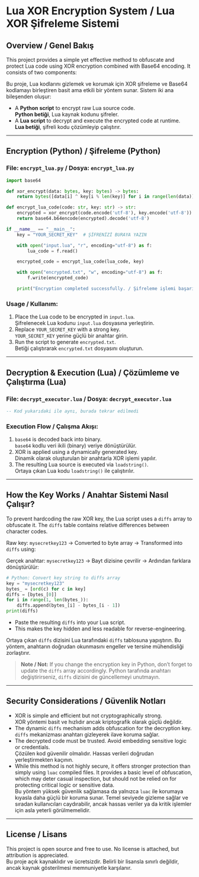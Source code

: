 
# Lua XOR Encryption System / Lua XOR Şifreleme Sistemi

## Overview / Genel Bakış

This project provides a simple yet effective method to obfuscate and protect Lua code using XOR encryption combined with Base64 encoding. It consists of two components:

Bu proje, Lua kodlarını gizlemek ve korumak için XOR şifreleme ve Base64 kodlamayı birleştiren basit ama etkili bir yöntem sunar. Sistem iki ana bileşenden oluşur:

- A **Python script** to encrypt raw Lua source code.  
  **Python betiği**, Lua kaynak kodunu şifreler.
- A **Lua script** to decrypt and execute the encrypted code at runtime.  
  **Lua betiği**, şifreli kodu çözümleyip çalıştırır.

---

## Encryption (Python) / Şifreleme (Python)

### File: `encrypt_lua.py` / Dosya: `encrypt_lua.py`

```python
import base64

def xor_encrypt(data: bytes, key: bytes) -> bytes:
    return bytes([data[i] ^ key[i % len(key)] for i in range(len(data))])

def encrypt_lua_code(code: str, key: str) -> str:
    encrypted = xor_encrypt(code.encode('utf-8'), key.encode('utf-8'))
    return base64.b64encode(encrypted).decode('utf-8')

if __name__ == "__main__":
    key = "YOUR_SECRET_KEY"  # ŞİFRENİZİ BURAYA YAZIN

    with open("input.lua", "r", encoding="utf-8") as f:
        lua_code = f.read()

    encrypted_code = encrypt_lua_code(lua_code, key)

    with open("encrypted.txt", "w", encoding="utf-8") as f:
        f.write(encrypted_code)

    print("Encryption completed successfully. / Şifreleme işlemi başarıyla tamamlandı.")
```

### Usage / Kullanım:

1. Place the Lua code to be encrypted in `input.lua`.  
   Şifrelenecek Lua kodunu `input.lua` dosyasına yerleştirin.
2. Replace `YOUR_SECRET_KEY` with a strong key.  
   `YOUR_SECRET_KEY` yerine güçlü bir anahtar girin.
3. Run the script to generate `encrypted.txt`.  
   Betiği çalıştırarak `encrypted.txt` dosyasını oluşturun.

---

## Decryption & Execution (Lua) / Çözümleme ve Çalıştırma (Lua)

### File: `decrypt_executor.lua` / Dosya: `decrypt_executor.lua`

```lua
-- Kod yukarıdaki ile aynı, burada tekrar edilmedi
```

### Execution Flow / Çalışma Akışı:

1. `base64` is decoded back into binary.  
   `base64` kodlu veri ikili (binary) veriye dönüştürülür.
2. XOR is applied using a dynamically generated key.  
   Dinamik olarak oluşturulan bir anahtarla XOR işlemi yapılır.
3. The resulting Lua source is executed via `loadstring()`.  
   Ortaya çıkan Lua kodu `loadstring()` ile çalıştırılır.

---

## How the Key Works / Anahtar Sistemi Nasıl Çalışır?

To prevent hardcoding the raw XOR key, the Lua script uses a `diffs` array to obfuscate it. The `diffs` table contains relative differences between character codes.

Raw key: `mysecretkey123` → Converted to byte array → Transformed into `diffs` using:

Gerçek anahtar: `mysecretkey123` → Bayt dizisine çevrilir → Ardından farklara dönüştürülür:

```python
# Python: Convert key string to diffs array
key = "mysecretkey123"
bytes_ = [ord(c) for c in key]
diffs = [bytes_[0]]
for i in range(1, len(bytes_)):
    diffs.append(bytes_[i] - bytes_[i - 1])
print(diffs)
```

- Paste the resulting `diffs` into your Lua script.
- This makes the key hidden and less readable for reverse-engineering.

Ortaya çıkan `diffs` dizisini Lua tarafındaki `diffs` tablosuna yapıştırın. Bu yöntem, anahtarın doğrudan okunmasını engeller ve tersine mühendisliği zorlaştırır.

> **Note / Not:** If you change the encryption key in Python, don’t forget to update the `diffs` array accordingly.
> Python tarafında anahtarı değiştirirseniz, `diffs` dizisini de güncellemeyi unutmayın.

---

## Security Considerations / Güvenlik Notları

- XOR is simple and efficient but not cryptographically strong.  
  XOR yöntemi basit ve hızlıdır ancak kriptografik olarak güçlü değildir.
- The dynamic `diffs` mechanism adds obfuscation for the decryption key.  
  `diffs` mekanizması anahtarı gizleyerek ilave koruma sağlar.
- The decrypted code must be trusted. Avoid embedding sensitive logic or credentials.  
  Çözülen kod güvenilir olmalıdır. Hassas verileri doğrudan yerleştirmekten kaçının.
- While this method is not highly secure, it offers stronger protection than simply using `luac` compiled files. It provides a basic level of obfuscation, which may deter casual inspection, but should not be relied on for protecting critical logic or sensitive data.  
  Bu yöntem yüksek güvenlik sağlamasa da yalnızca `luac` ile korumaya kıyasla daha güçlü bir koruma sunar. Temel seviyede gizleme sağlar ve sıradan kullanıcıları caydırabilir, ancak hassas veriler ya da kritik işlemler için asla yeterli görülmemelidir.

---

## License / Lisans

This project is open source and free to use. No license is attached, but attribution is appreciated.  
Bu proje açık kaynaklıdır ve ücretsizdir. Belirli bir lisansla sınırlı değildir, ancak kaynak gösterilmesi memnuniyetle karşılanır.
